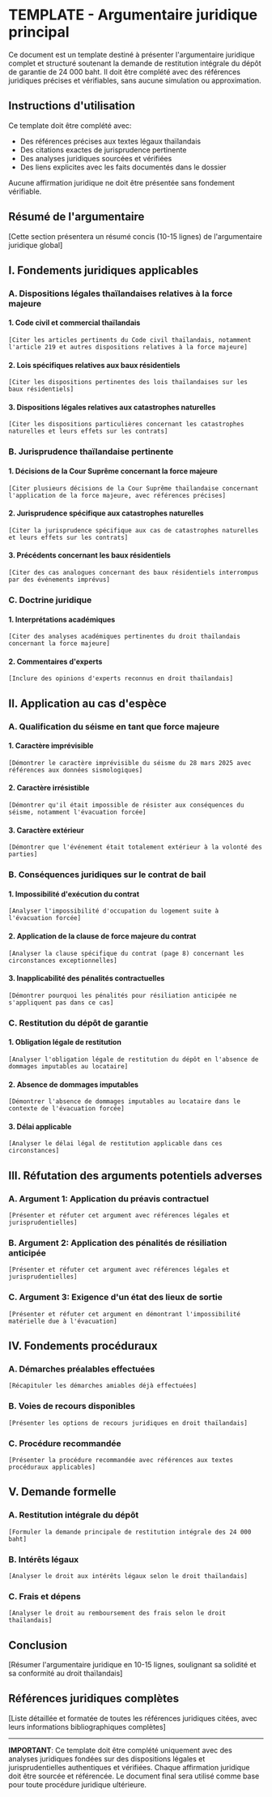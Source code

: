 # TEMPLATE - Argumentaire juridique principal

Ce document est un template destiné à présenter l'argumentaire juridique complet et structuré soutenant la demande de restitution intégrale du dépôt de garantie de 24 000 baht. Il doit être complété avec des références juridiques précises et vérifiables, sans aucune simulation ou approximation.

## Instructions d'utilisation

Ce template doit être complété avec:
- Des références précises aux textes légaux thaïlandais
- Des citations exactes de jurisprudence pertinente
- Des analyses juridiques sourcées et vérifiées
- Des liens explicites avec les faits documentés dans le dossier

Aucune affirmation juridique ne doit être présentée sans fondement vérifiable.

## Résumé de l'argumentaire

[Cette section présentera un résumé concis (10-15 lignes) de l'argumentaire juridique global]

## I. Fondements juridiques applicables

### A. Dispositions légales thaïlandaises relatives à la force majeure

#### 1. Code civil et commercial thaïlandais
```
[Citer les articles pertinents du Code civil thaïlandais, notamment l'article 219 et autres dispositions relatives à la force majeure]
```

#### 2. Lois spécifiques relatives aux baux résidentiels
```
[Citer les dispositions pertinentes des lois thaïlandaises sur les baux résidentiels]
```

#### 3. Dispositions légales relatives aux catastrophes naturelles
```
[Citer les dispositions particulières concernant les catastrophes naturelles et leurs effets sur les contrats]
```

### B. Jurisprudence thaïlandaise pertinente

#### 1. Décisions de la Cour Suprême concernant la force majeure
```
[Citer plusieurs décisions de la Cour Suprême thaïlandaise concernant l'application de la force majeure, avec références précises]
```

#### 2. Jurisprudence spécifique aux catastrophes naturelles
```
[Citer la jurisprudence spécifique aux cas de catastrophes naturelles et leurs effets sur les contrats]
```

#### 3. Précédents concernant les baux résidentiels
```
[Citer des cas analogues concernant des baux résidentiels interrompus par des événements imprévus]
```

### C. Doctrine juridique

#### 1. Interprétations académiques
```
[Citer des analyses académiques pertinentes du droit thaïlandais concernant la force majeure]
```

#### 2. Commentaires d'experts
```
[Inclure des opinions d'experts reconnus en droit thaïlandais]
```

## II. Application au cas d'espèce

### A. Qualification du séisme en tant que force majeure

#### 1. Caractère imprévisible
```
[Démontrer le caractère imprévisible du séisme du 28 mars 2025 avec références aux données sismologiques]
```

#### 2. Caractère irrésistible
```
[Démontrer qu'il était impossible de résister aux conséquences du séisme, notamment l'évacuation forcée]
```

#### 3. Caractère extérieur
```
[Démontrer que l'événement était totalement extérieur à la volonté des parties]
```

### B. Conséquences juridiques sur le contrat de bail

#### 1. Impossibilité d'exécution du contrat
```
[Analyser l'impossibilité d'occupation du logement suite à l'évacuation forcée]
```

#### 2. Application de la clause de force majeure du contrat
```
[Analyser la clause spécifique du contrat (page 8) concernant les circonstances exceptionnelles]
```

#### 3. Inapplicabilité des pénalités contractuelles
```
[Démontrer pourquoi les pénalités pour résiliation anticipée ne s'appliquent pas dans ce cas]
```

### C. Restitution du dépôt de garantie

#### 1. Obligation légale de restitution
```
[Analyser l'obligation légale de restitution du dépôt en l'absence de dommages imputables au locataire]
```

#### 2. Absence de dommages imputables
```
[Démontrer l'absence de dommages imputables au locataire dans le contexte de l'évacuation forcée]
```

#### 3. Délai applicable
```
[Analyser le délai légal de restitution applicable dans ces circonstances]
```

## III. Réfutation des arguments potentiels adverses

### A. Argument 1: Application du préavis contractuel
```
[Présenter et réfuter cet argument avec références légales et jurisprudentielles]
```

### B. Argument 2: Application des pénalités de résiliation anticipée
```
[Présenter et réfuter cet argument avec références légales et jurisprudentielles]
```

### C. Argument 3: Exigence d'un état des lieux de sortie
```
[Présenter et réfuter cet argument en démontrant l'impossibilité matérielle due à l'évacuation]
```

## IV. Fondements procéduraux

### A. Démarches préalables effectuées
```
[Récapituler les démarches amiables déjà effectuées]
```

### B. Voies de recours disponibles
```
[Présenter les options de recours juridiques en droit thaïlandais]
```

### C. Procédure recommandée
```
[Présenter la procédure recommandée avec références aux textes procéduraux applicables]
```

## V. Demande formelle

### A. Restitution intégrale du dépôt
```
[Formuler la demande principale de restitution intégrale des 24 000 baht]
```

### B. Intérêts légaux
```
[Analyser le droit aux intérêts légaux selon le droit thaïlandais]
```

### C. Frais et dépens
```
[Analyser le droit au remboursement des frais selon le droit thaïlandais]
```

## Conclusion

[Résumer l'argumentaire juridique en 10-15 lignes, soulignant sa solidité et sa conformité au droit thaïlandais]

## Références juridiques complètes

[Liste détaillée et formatée de toutes les références juridiques citées, avec leurs informations bibliographiques complètes]

---

**IMPORTANT**: Ce template doit être complété uniquement avec des analyses juridiques fondées sur des dispositions légales et jurisprudentielles authentiques et vérifiées. Chaque affirmation juridique doit être sourcée et référencée. Le document final sera utilisé comme base pour toute procédure juridique ultérieure.